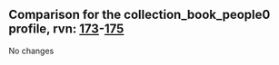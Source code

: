 ## Comparison for the collection_book_people0 profile, rvn: [173](https://github.com/PRO100KatYT/FortniteProfileRevisions/tree/main/profiles/collection_book_people0/173%20collection_book_people0.json)-[175](https://github.com/PRO100KatYT/FortniteProfileRevisions/tree/main/profiles/collection_book_people0/175%20collection_book_people0.json)

No changes
